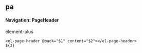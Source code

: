 ## pa
#### Navigation: PageHeader
element-plus <el-page-header>
```
<el-page-header @back="$1" content="$2"></el-page-header>
${3}
```
